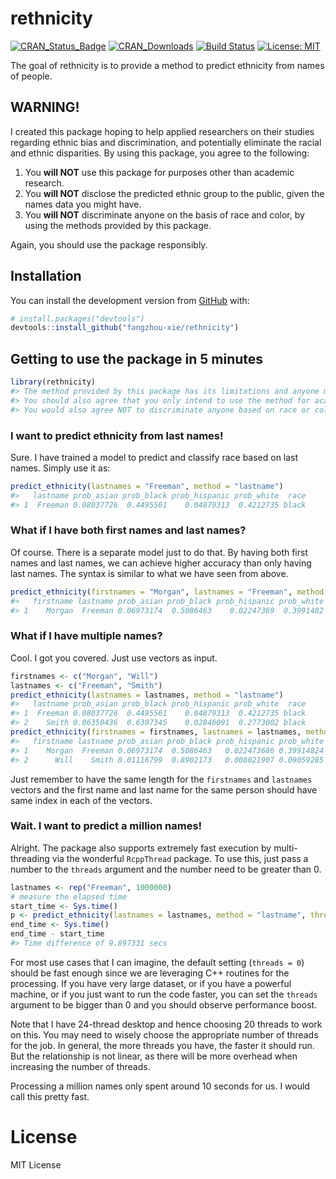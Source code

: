 
<!-- README.md is generated from README.Rmd. Please edit that file -->
<!-- # ```{r, echo = FALSE, results = "hide", message = FALSE} -->
<!-- # suppressMessages(library(badger)) -->
<!-- # ``` -->

# rethnicity

<!-- badges: start -->
<!-- # ```{r, echo = FALSE, results = "asis"} -->
<!-- # cat( -->
<!-- #   badge_cran_release("rethnicity", "green"), -->
<!-- #   badge_cran_download("rethnicity", "grand-total", "green"), -->
<!-- #   badge_cran_checks("rethnicity"), -->
<!-- #   badge_last_commit("fangzhou-xie/rethnicity") -->
<!-- # ) -->
<!-- # ``` -->

[![CRAN\_Status\_Badge](http://www.r-pkg.org/badges/version/rethnicity)](https://CRAN.R-project.org/package=rethnicity)
[![CRAN\_Downloads](http://cranlogs.r-pkg.org/badges/grand-total/rethnicity)](https://CRAN.R-project.org/package=rethnicity)
[![Build
Status](https://app.travis-ci.com/fangzhou-xie/rethnicity.svg?branch=main)](https://app.travis-ci.com/github/fangzhou-xie/rethnicity)
[![License:
MIT](https://img.shields.io/badge/License-MIT-yellow.svg)](https://opensource.org/licenses/MIT)
<!-- badges: end -->

The goal of rethnicity is to provide a method to predict ethnicity from
names of people.

## WARNING!

I created this package hoping to help applied researchers on their
studies regarding ethnic bias and discrimination, and potentially
eliminate the racial and ethnic disparities. By using this package, you
agree to the following:

1.  You **will NOT** use this package for purposes other than academic
    research.
2.  You **will NOT** disclose the predicted ethnic group to the public,
    given the names data you might have.
3.  You **will NOT** discriminate anyone on the basis of race and color,
    by using the methods provided by this package.
    <!-- 4. You **agree** to advocate racial equality. -->

Again, you should use the package responsibly.

## Installation

<!-- You can install the released version of rethnicity from [CRAN](https://CRAN.R-project.org) with: -->
<!-- ``` r -->
<!-- install.packages("rethnicity") -->
<!-- ``` -->

You can install the development version from
[GitHub](https://github.com/) with:

``` r
# install.packages("devtools")
devtools::install_github("fangzhou-xie/rethnicity")
```

## Getting to use the package in 5 minutes

``` r
library(rethnicity)
#> The method provided by this package has its limitations and anyone must use them cautiously and responsibly.
#> You should also agree that you only intend to use the method for academic research purpose and not for commercial use.
#> You would also agree NOT to discriminate anyone based on race or color or any characteristic, with the information provided by this package.
```

### I want to predict ethnicity from last names!

Sure. I have trained a model to predict and classify race based on last
names. Simply use it as:

``` r
predict_ethnicity(lastnames = "Freeman", method = "lastname")
#>   lastname prob_asian prob_black prob_hispanic prob_white  race
#> 1  Freeman 0.08037726  0.4495561    0.04879313  0.4212735 black
```

### What if I have both first names and last names?

Of course. There is a separate model just to do that. By having both
first names and last names, we can achieve higher accuracy than only
having last names. The syntax is similar to what we have seen from
above.

``` r
predict_ethnicity(firstnames = "Morgan", lastnames = "Freeman", method = "fullname")
#>   firstname lastname prob_asian prob_black prob_hispanic prob_white  race
#> 1    Morgan  Freeman 0.06973174  0.5086463    0.02247369  0.3991482 black
```

### What if I have multiple names?

Cool. I got you covered. Just use vectors as input.

``` r
firstnames <- c("Morgan", "Will")
lastnames <- c("Freeman", "Smith")
predict_ethnicity(lastnames = lastnames, method = "lastname")
#>   lastname prob_asian prob_black prob_hispanic prob_white  race
#> 1  Freeman 0.08037726  0.4495561    0.04879313  0.4212735 black
#> 2    Smith 0.06350436  0.6307345    0.02846091  0.2773002 black
predict_ethnicity(firstnames = firstnames, lastnames = lastnames, method = "fullname")
#>   firstname lastname prob_asian prob_black prob_hispanic prob_white  race
#> 1    Morgan  Freeman 0.06973174  0.5086463   0.022473686 0.39914824 black
#> 2      Will    Smith 0.01116799  0.8902173   0.008021907 0.09059285 black
```

Just remember to have the same length for the `firstnames` and
`lastnames` vectors and the first name and last name for the same person
should have same index in each of the vectors.

### Wait. I want to predict a million names!

Alright. The package also supports extremely fast execution by
multi-threading via the wonderful `RcppThread` package. To use this,
just pass a number to the `threads` argument and the number need to be
greater than 0.

``` r
lastnames <- rep("Freeman", 1000000)
# measure the elapsed time
start_time <- Sys.time()
p <- predict_ethnicity(lastnames = lastnames, method = "lastname", threads = 20)
end_time <- Sys.time()
end_time - start_time
#> Time difference of 9.897331 secs
```

For most use cases that I can imagine, the default setting
(`threads = 0`) should be fast enough since we are leveraging C++
routines for the processing. If you have very large dataset, or if you
have a powerful machine, or if you just want to run the code faster, you
can set the `threads` argument to be bigger than 0 and you should
observe performance boost.

Note that I have 24-thread desktop and hence choosing 20 threads to work
on this. You may need to wisely choose the appropriate number of threads
for the job. In general, the more threads you have, the faster it should
run. But the relationship is not linear, as there will be more overhead
when increasing the number of threads.

<!-- ```{r} -->
<!-- lastnames <- rep("Freeman", 1000000) -->
<!-- # measure the elapsed time -->
<!-- start_time <- Sys.time() -->
<!-- p <- predict_ethnicity(lastnames = lastnames, method = "lastname", threads = 10) -->
<!-- end_time <- Sys.time() -->
<!-- end_time - start_time -->
<!-- ``` -->

Processing a million names only spent around 10 seconds for us. I would
call this pretty fast.

# License

MIT License
